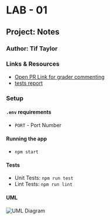# LAB - 01

## Project: Notes

### Author: Tif Taylor

### Links & Resources
- [Open PR Link for grader commenting]()
- [tests report](https://github.com/401-advanced-javascript-tiftaylor/notes/actions)


### Setup
#### `.env` requirements
- `PORT` - Port Number

#### Running the app
- `npm start`

#### Tests

- Unit Tests: `npm run test`
- Lint Tests: `npm run lint`

#### UML

![UML Diagram](uml.png)